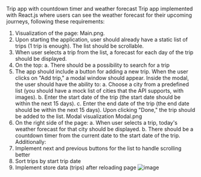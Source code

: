Trip app with countdown timer and weather forecast
Trip app implemented with React.js where users can see the weather forecast for their upcoming
journeys, following these requirements:
1. Visualization of the page: Main.png.
2. Upon starting the application, user should already have a static list of trips (1
trip is enough). The list should be scrollable.
3. When user selects a trip from the list, a forecast for each day of the trip
should be displayed.
4. On the top:
a. There should be a possibility to search for a trip
5. The app should include a button for adding a new trip. When the user clicks
on "Add trip," a modal window should appear. Inside the modal, the user
should have the ability to:
a. Choose a city from a predefined list (you should have a mock list of
cities that the API supports, with images).
b. Enter the start date of the trip (the start date should be within the next
15 days).
c. Enter the end date of the trip (the end date should be within the next 15
days).
Upon clicking "Done," the trip should be added to the list.
Modal visualization Modal.png
6. On the right side of the page:
a. When user selects a trip, today's weather forecast for that city should
be displayed.
b. There should be a countdown timer from the current date to the start
date of the trip.
Additionally:
1. Implement next and previous buttons for the list to handle scrolling better
2. Sort trips by start trip date
3. Implement store data (trips) after reloading page
![image](https://github.com/romashaa/weather_app/assets/78152443/f8f6b3d4-7a23-464f-a2c5-a611ddbe3ab0)


